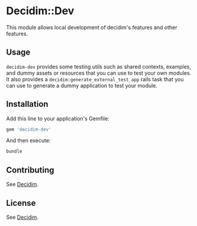 # Decidim::Dev

This module allows local development of decidim's features and other features.

## Usage

`decidim-dev` provides some testing utils such as shared contexts, examples, and
dummy assets or resources that you can use to test your own modules. It also
provides a `decidim:generate_external_test_app` rails task that you can use to
generate a dummy application to test your module.

## Installation

Add this line to your application's Gemfile:

```ruby
gem 'decidim-dev'
```

And then execute:

```bash
bundle
```

## Contributing

See [Decidim](https://github.com/decidim/decidim).

## License

See [Decidim](https://github.com/decidim/decidim).
